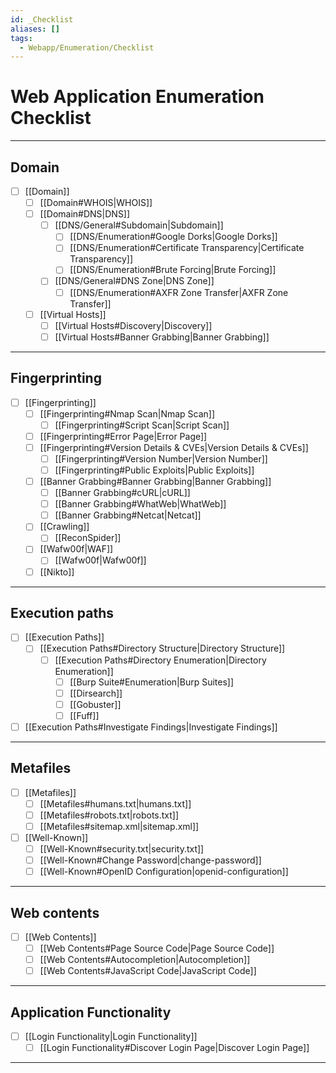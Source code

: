 ```yaml
---
id: _Checklist
aliases: []
tags:
  - Webapp/Enumeration/Checklist
---
```


# Web Application Enumeration Checklist

___

<!-- Domain {{{-->
## Domain

- [ ] [[Domain]]
    - [ ] [[Domain#WHOIS|WHOIS]]
    - [ ] [[Domain#DNS|DNS]]
        - [ ] [[DNS/General#Subdomain|Subdomain]]
            - [ ] [[DNS/Enumeration#Google Dorks|Google Dorks]]
            - [ ] [[DNS/Enumeration#Certificate Transparency|Certificate Transparency]]
            - [ ] [[DNS/Enumeration#Brute Forcing|Brute Forcing]]
        - [ ] [[DNS/General#DNS Zone|DNS Zone]]
            - [ ] [[DNS/Enumeration#AXFR Zone Transfer|AXFR Zone Transfer]]
    - [ ] [[Virtual Hosts]]
        - [ ] [[Virtual Hosts#Discovery|Discovery]]
        - [ ] [[Virtual Hosts#Banner Grabbing|Banner Grabbing]]

___
<!-- }}} -->

<!-- Fingerprinting {{{-->
## Fingerprinting

- [ ] [[Fingerprinting]]
    - [ ] [[Fingerprinting#Nmap Scan|Nmap Scan]]
        - [ ] [[Fingerprinting#Script Scan|Script Scan]]
    - [ ] [[Fingerprinting#Error Page|Error Page]]
    - [ ] [[Fingerprinting#Version Details & CVEs|Version Details & CVEs]]
        - [ ] [[Fingerprinting#Version Number|Version Number]]
        - [ ] [[Fingerprinting#Public Exploits|Public Exploits]]
    - [ ] [[Banner Grabbing#Banner Grabbing|Banner Grabbing]]
        - [ ] [[Banner Grabbing#cURL|cURL]]
        - [ ] [[Banner Grabbing#WhatWeb|WhatWeb]]
        - [ ] [[Banner Grabbing#Netcat|Netcat]]
    - [ ] [[Crawling]]
        - [ ] [[ReconSpider]]
    - [ ] [[Wafw00f|WAF]]
        - [ ] [[Wafw00f|Wafw00f]]
    - [ ] [[Nikto]]

___
<!-- }}} -->

<!-- Execution paths {{{-->
## Execution paths

- [ ] [[Execution Paths]]
    - [ ] [[Execution Paths#Directory Structure|Directory Structure]]
        - [ ] [[Execution Paths#Directory Enumeration|Directory Enumeration]]
            - [ ] [[Burp Suite#Enumeration|Burp Suites]]
            - [ ] [[Dirsearch]]
            - [ ] [[Gobuster]]
            - [ ] [[Fuff]]
- [ ] [[Execution Paths#Investigate Findings|Investigate Findings]]

___
<!-- }}} -->

<!-- Metafiles {{{-->
## Metafiles

- [ ] [[Metafiles]]
    - [ ] [[Metafiles#humans.txt|humans.txt]]
    - [ ] [[Metafiles#robots.txt|robots.txt]]
    - [ ] [[Metafiles#sitemap.xml|sitemap.xml]]
- [ ] [[Well-Known]]
    - [ ] [[Well-Known#security.txt|security.txt]]
    - [ ] [[Well-Known#Change Password|change-password]]
    - [ ] [[Well-Known#OpenID Configuration|openid-configuration]]

___
<!-- }}} -->

<!-- Web contents {{{-->
## Web contents

- [ ] [[Web Contents]]
    - [ ] [[Web Contents#Page Source Code|Page Source Code]]
    - [ ] [[Web Contents#Autocompletion|Autocompletion]]
    - [ ] [[Web Contents#JavaScript Code|JavaScript Code]]

___
<!-- }}} -->

<!-- Application Functionality {{{-->
## Application Functionality

- [ ] [[Login Functionality|Login Functionality]]
    - [ ] [[Login Functionality#Discover Login Page|Discover Login Page]]

___
<!-- }}} -->
